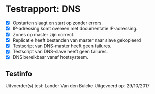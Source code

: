 # Testrapport: DNS

- [x] Opstarten slaagt en start op zonder errors.
- [x] IP-adressing komt overeen met documentatie IP-adressing.
- [x] Zones op master zijn correct.
- [x] Replicatie heeft bestanden van master naar slave gekopieerd
- [x] Testscript van DNS-master heeft geen failures.
- [x] Testscript van DNS-slave heeft geen failures.
- [x] DNS bereikbaar vanaf hostsysteem.

## Testinfo

Uitvoerder(s) test: Lander Van den Bulcke
Uitgevoerd op: 29/10/2017
